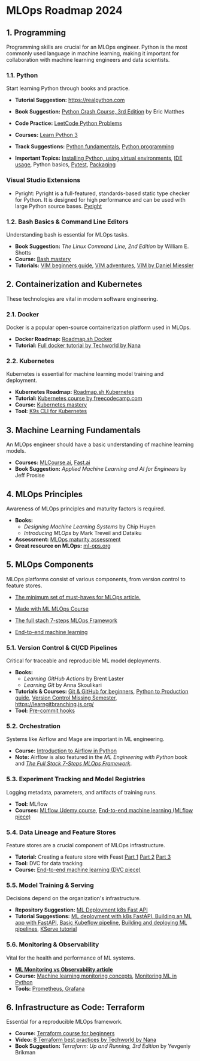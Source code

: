 # MLOps Roadmap 2024

## 1. Programming
Programming skills are crucial for an MLOps engineer. Python is the most commonly used language in machine learning, making it important for collaboration with machine learning engineers and data scientists.

### 1.1. Python 
Start learning Python through books and practice.
- **Tutorial Suggestion:** https://realpython.com
- **Book Suggestion:** [Python Crash Course, 3rd Edition](https://www.amazon.com/stores/Eric-Matthes/author/B01DPU378I?ref=ap_rdr&store_ref=ap_rdr&isDramIntegrated=true&shoppingPortalEnabled=true) by Eric Matthes
- **Code Practice:** [LeetCode Python Problems](https://leetcode.com/problemset/)
- **Courses:** [Learn Python 3](https://www.codecademy.com/learn/learn-python-3)
- **Track Suggestions:** [Python fundamentals](https://app.datacamp.com/learn/skill-tracks/python-fundamentals), [Python programming](https://app.datacamp.com/learn/skill-tracks/python-programming)

- **Important Topics:** [Installing Python, using virtual environments](https://marvelousmlops.substack.com/p/the-right-way-to-install-python-on), [IDE usage](https://mlops.community/how-to-configure-vs-code-for-ai-ml-and-mlops-development-in-python-🛠%EF%B8%8F%EF%B8%8F/), Python basics, [Pytest](https://app.datacamp.com/learn/skill-tracks/python-programming), [Packaging](https://www.freecodecamp.org/news/how-to-build-and-publish-python-packages-with-poetry/)

### Visual Studio Extensions
- Pyright: Pyright is a full-featured, standards-based static type checker for Python. It is designed for high performance and can be used with large Python source bases. [Pyright](https://pypi.org/project/pyright/)

### 1.2. Bash Basics & Command Line Editors
Understanding bash is essential for MLOps tasks.

- **Book Suggestion:** _The Linux Command Line, 2nd Edition_ by William E. Shotts
- **Course:** [Bash mastery](https://www.udemy.com/course/bash-mastery)
- **Tutorials:** [VIM beginners guide](https://www.freecodecamp.org/news/vim-beginners-guide/), [VIM adventures](https://vim-adventures.com/), [VIM by Daniel Miessler](https://danielmiessler.com/p/vim/)

## 2. Containerization and Kubernetes
These technologies are vital in modern software engineering.

### 2.1. Docker
Docker is a popular open-source containerization platform used in MLOps.

- **Docker Roadmap:** [Roadmap.sh Docker](https://roadmap.sh/docker)
- **Tutorial:** [Full docker tutorial by Techworld by Nana](https://www.youtube.com/watch?v=3c-iBn73dDE)

### 2.2. Kubernetes
Kubernetes is essential for machine learning model training and deployment.

- **Kubernetes Roadmap:** [Roadmap.sh Kubernetes](https://roadmap.sh/kubernetes)
- **Tutorial:** [Kubernetes course by freecodecamp.com](https://www.youtube.com/watch?v=d6WC5n9G_sM)
- **Course:** [Kubernetes mastery](https://www.udemy.com/course/kubernetesmastery/)
- **Tool:** [K9s CLI for Kubernetes](https://k9scli.io)

## 3. Machine Learning Fundamentals
An MLOps engineer should have a basic understanding of machine learning models.

- **Courses:** [MLCourse.ai](https://mlcourse.ai/), [Fast.ai](https://course.fast.ai)
- **Book Suggestion:** _Applied Machine Learning and AI for Engineers_ by Jeff Prosise

## 4. MLOps Principles
Awareness of MLOps principles and maturity factors is required.

- **Books:**
  - _Designing Machine Learning Systems_ by Chip Huyen
  - _Introducing MLOps_ by Mark Treveil and Dataiku
- **Assessment:** [MLOps maturity assessment](https://marvelousmlops.substack.com/p/mlops-maturity-assessment)
- **Great resource on MLOps:** [ml-ops.org](https://ml-ops.org)

## 5. MLOps Components
MLOps platforms consist of various components, from version control to feature stores. 
- [The minimum set of must-haves for MLOps article.](https://marvelousmlops.substack.com/p/the-minimum-set-of-must-haves-for)

- [Made with ML MLOps Course](https://madewithml.com/courses/mlops/)

- [The full stach 7-steps MLOps Framework](https://www.pauliusztin.me/courses/the-full-stack-7-steps-mlops-framework)
- [End-to-end machine learning](https://www.udemy.com/course/sustainable-and-scalable-machine-learning-project-development/)


### 5.1. Version Control & CI/CD Pipelines
Critical for traceable and reproducible ML model deployments.

- **Books:**
  - _Learning GitHub Actions_ by Brent Laster
  - _Learning Git_ by Anna Skoulikari
- **Tutorials & Courses:** [Git & GitHub for beginners](https://www.youtube.com/watch?v=RGOj5yH7evk), [Python to Production guide](https://www.udemy.com/course/setting-up-the-linux-terminal-for-software-development/), [Version Control Missing Semester](https://missing.csail.mit.edu/2020/version-control/), https://learngitbranching.js.org/
- **Tool:** [Pre-commit hooks](https://marvelousmlops.substack.com/p/welcome-to-pre-commit-heaven)

### 5.2. Orchestration
Systems like Airflow and Mage are important in ML engineering.

- **Course:** [Introduction to Airflow in Python](https://app.datacamp.com/learn/courses/introduction-to-airflow-in-python)
- **Note:** Airflow is also featured in the _ML Engineering with Python_ book and [_The Full Stack 7-Steps MLOps Framework_](https://www.pauliusztin.me/courses/the-full-stack-7-steps-mlops-framework).

### 5.3. Experiment Tracking and Model Registries
Logging metadata, parameters, and artifacts of training runs.

- **Tool:** MLflow
- **Courses:** [MLflow Udemy course](https://www.udemy.com/course/mlflow-course/), [End-to-end machine learning (MLflow piece)](https://www.udemy.com/course/sustainable-and-scalable-machine-learning-project-development/)

### 5.4. Data Lineage and Feature Stores
Feature stores are a crucial component of MLOps infrastructure.

- **Tutorial:** Creating a feature store with Feast [Part 1](https://kedion.medium.com/creating-a-feature-store-with-feast-part-1-37c380223e2f) [Part 2](https://kedion.medium.com/feature-storage-for-ml-with-feast-part-2-34df1971a8d3) [Part 3](https://kedion.medium.com/feature-storage-for-ml-with-feast-a061899fc4a2)
- **Tool:** DVC for data tracking
- **Course:** [End-to-end machine learning (DVC piece)](https://www.udemy.com/course/sustainable-and-scalable-machine-learning-project-development/)

### 5.5. Model Training & Serving
Decisions depend on the organization's infrastructure.

- **Repository Suggestion:** [ML Deployment k8s Fast API](https://github.com/sayakpaul/ml-deployment-k8s-fastapi/tree/main)
- **Tutorial Suggestions:** [ML deployment with k8s FastAPI, Building an ML app with FastAPI](https://dev.to/bravinsimiyu/beginner-guide-on-how-to-build-a-machine-learning-app-with-fastapi-part-ii-deploying-the-fastapi-application-to-kubernetes-4j6g), [Basic Kubeflow pipeline](https://towardsdatascience.com/tutorial-basic-kubeflow-pipeline-from-scratch-5f0350dc1905), [Building and deploying ML pipelines](https://www.datacamp.com/tutorial/kubeflow-tutorial-building-and-deploying-machine-learning-pipelines?utm_source=google&utm_medium=paid_search&utm_campaignid=19589720818&utm_adgroupid=157156373991&utm_device=c&utm_keyword=&utm_matchtype=&utm_network=g&utm_adpostion=&utm_creative=683184494153&utm_targetid=dsa-2218886984380&utm_loc_interest_ms=&utm_loc_physical_ms=9064564&utm_content=&utm_campaign=230119_1-sea~dsa~tofu_2-b2c_3-eu_4-prc_5-na_6-na_7-le_8-pdsh-go_9-na_10-na_11-na-dec23&gad_source=1&gclid=Cj0KCQiA4Y-sBhC6ARIsAGXF1g7iSih9h2RGL27LwWY6dlPLhEss-e5Af8pnaBvdDynRh7IHIKi8sGgaApD-EALw_wcB), [KServe tutorial](https://towardsdatascience.com/kserve-highly-scalable-machine-learning-deployment-with-kubernetes-aa7af0b71202)

### 5.6. Monitoring & Observability
Vital for the health and performance of ML systems.
- [**ML Monitoring vs Observability article**](https://marvelousmlops.substack.com/p/ml-monitoring-vs-ml-observability)
- **Course:** [Machine learning monitoring concepts](https://app.datacamp.com/learn/courses/machine-learning-monitoring-concepts), [Monitoring ML in Python](https://app.datacamp.com/learn/courses/monitoring-machine-learning-in-python)
- **Tools:** [Prometheus, Grafana](https://www.udemy.com/course/mastering-prometheus-and-grafana/)

## 6. Infrastructure as Code: Terraform
Essential for a reproducible MLOps framework.

- **Course:** [Terraform course for beginners](https://www.youtube.com/watch?v=SLB_c_ayRMo)
- **Video:** [8 Terraform best practices by Techworld by Nana](https://www.youtube.com/watch?v=gxPykhPxRW0)
- **Book Suggestion:** _Terraform: Up and Running, 3rd Edition_ by Yevgeniy Brikman
